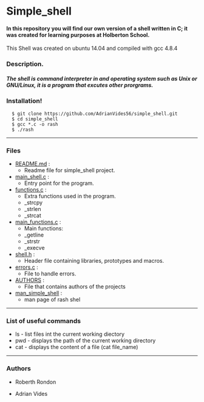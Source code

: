 # Simple_shell
#### In this repository you will find our own version of a shell written in C; it was created for learning purposes at Holberton School.
This Shell was created on ubuntu 14.04 and compiled with gcc 4.8.4
### Description.
##### The shell is command interpreter in and operating system such as Unix or GNU/Linux, it is a program that excutes other prorgrams.
### Installation!
```
  $ git clone https://github.com/AdrianVides56/simple_shell.git
  $ cd simple_shell
  $ gcc *.c -o rash
  $ ./rash
  ```
---
### Files
- [README.md] :
    - Readme file for simple_shell project.
- [main_shell.c] :
    - Entry point for the program.
- [functions.c] :
    - Extra functions used in the program.
    - _strcpy
    - _strlen
    - _strcat
- [main_functions.c] :
    - Main functions:
    - _getline
    - _strstr
    - _execve
- [shell.h] :
    - Header file containing libraries, prototypes and macros.
- [errors.c] :
    - File to handle errors.
- [AUTHORS] :
    - File that contains authors of the projects
- [man_simple_shell] :
    - man page of rash shel
---
### List of useful commands
- ls - list files int the current working diectory
- pwd - displays the path of the current working directory
- cat - displays the content of a file (cat file_name)
---
### Authors
- Roberth Rondon
- Adrian Vides

   [README.md]: <https://github.com/AdrianVides56/simple_shell/blob/master/README.md>
   [main_shell.c]: <https://github.com/AdrianVides56/simple_shell/blob/master/main_shell.c>
   [functions.c]: <https://github.com/AdrianVides56/simple_shell/blob/master/functions.c>
   [main_functions.c]: <https://github.com/AdrianVides56/simple_shell/blob/master/main_functions.c>
   [shell.h]: <https://github.com/AdrianVides56/simple_shell/blob/master/shell.h>
   [errors.c]: <https://github.com/AdrianVides56/simple_shell/blob/master/errors.c>
   [AUTHORS]: <https://github.com/AdrianVides56/simple_shell/blob/master/AUTHORS>
   [man_simple_shell]: <https://github.com/AdrianVides56/simple_shell/blob/master/man_1_simple_shell>
